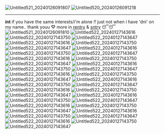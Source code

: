 ![Untitled521_20240126091807](https://github.com/antimonies/antimonies/assets/152124198/eec8fd10-68d6-416e-a5ac-6028d516ecb0)
![Untitled520_20240126091218](https://github.com/antimonies/antimonies/assets/152124198/22c56689-6f2e-493f-98eb-3a596af3f640)
***
**int** if you have the same interests/i'm alone *!!* just not when i have 'dni' on my name.. thank youu
**♡** more in [rentry](https://rentty.co/hutao-main) & [sntry](https://bundles.cc/antimonies?) 😴😴
![Untitled521_20240126091810](https://github.com/antimonies/antimonies/assets/152124198/aa33e4a8-da42-4484-a490-e871f27e10a3)
![Untitled522_20240127143616](https://github.com/antimonies/antimonies/assets/152124198/184ef9e0-84c8-40a5-a8d3-458fb46c086f) ![Untitled522_20240127143750](https://github.com/antimonies/antimonies/assets/152124198/6bd008ef-5827-40b8-bb1a-8f14717e4f8a) ![Untitled522_20240127143647](https://github.com/antimonies/antimonies/assets/152124198/ee1e5d28-e5f3-4f34-a9c5-476bec5d5c27)
![Untitled522_20240127143616](https://github.com/antimonies/antimonies/assets/152124198/184ef9e0-84c8-40a5-a8d3-458fb46c086f) ![Untitled522_20240127143750](https://github.com/antimonies/antimonies/assets/152124198/6bd008ef-5827-40b8-bb1a-8f14717e4f8a) ![Untitled522_20240127143647](https://github.com/antimonies/antimonies/assets/152124198/ee1e5d28-e5f3-4f34-a9c5-476bec5d5c27)
![Untitled522_20240127143616](https://github.com/antimonies/antimonies/assets/152124198/184ef9e0-84c8-40a5-a8d3-458fb46c086f) ![Untitled522_20240127143750](https://github.com/antimonies/antimonies/assets/152124198/6bd008ef-5827-40b8-bb1a-8f14717e4f8a) ![Untitled522_20240127143647](https://github.com/antimonies/antimonies/assets/152124198/ee1e5d28-e5f3-4f34-a9c5-476bec5d5c27)
![Untitled522_20240127143616](https://github.com/antimonies/antimonies/assets/152124198/184ef9e0-84c8-40a5-a8d3-458fb46c086f) ![Untitled522_20240127143750](https://github.com/antimonies/antimonies/assets/152124198/6bd008ef-5827-40b8-bb1a-8f14717e4f8a) ![Untitled522_20240127143647](https://github.com/antimonies/antimonies/assets/152124198/ee1e5d28-e5f3-4f34-a9c5-476bec5d5c27)
![Untitled522_20240127143616](https://github.com/antimonies/antimonies/assets/152124198/184ef9e0-84c8-40a5-a8d3-458fb46c086f) ![Untitled522_20240127143750](https://github.com/antimonies/antimonies/assets/152124198/6bd008ef-5827-40b8-bb1a-8f14717e4f8a) ![Untitled522_20240127143647](https://github.com/antimonies/antimonies/assets/152124198/ee1e5d28-e5f3-4f34-a9c5-476bec5d5c27)
![Untitled522_20240127143616](https://github.com/antimonies/antimonies/assets/152124198/184ef9e0-84c8-40a5-a8d3-458fb46c086f) ![Untitled522_20240127143750](https://github.com/antimonies/antimonies/assets/152124198/6bd008ef-5827-40b8-bb1a-8f14717e4f8a) ![Untitled522_20240127143647](https://github.com/antimonies/antimonies/assets/152124198/ee1e5d28-e5f3-4f34-a9c5-476bec5d5c27)
![Untitled522_20240127143616](https://github.com/antimonies/antimonies/assets/152124198/184ef9e0-84c8-40a5-a8d3-458fb46c086f) ![Untitled522_20240127143750](https://github.com/antimonies/antimonies/assets/152124198/6bd008ef-5827-40b8-bb1a-8f14717e4f8a) ![Untitled522_20240127143647](https://github.com/antimonies/antimonies/assets/152124198/ee1e5d28-e5f3-4f34-a9c5-476bec5d5c27)
![Untitled522_20240127143616](https://github.com/antimonies/antimonies/assets/152124198/184ef9e0-84c8-40a5-a8d3-458fb46c086f) ![Untitled522_20240127143750](https://github.com/antimonies/antimonies/assets/152124198/6bd008ef-5827-40b8-bb1a-8f14717e4f8a) ![Untitled522_20240127143647](https://github.com/antimonies/antimonies/assets/152124198/ee1e5d28-e5f3-4f34-a9c5-476bec5d5c27)
![Untitled522_20240127143616](https://github.com/antimonies/antimonies/assets/152124198/184ef9e0-84c8-40a5-a8d3-458fb46c086f) ![Untitled522_20240127143750](https://github.com/antimonies/antimonies/assets/152124198/6bd008ef-5827-40b8-bb1a-8f14717e4f8a) ![Untitled522_20240127143647](https://github.com/antimonies/antimonies/assets/152124198/ee1e5d28-e5f3-4f34-a9c5-476bec5d5c27)
![Untitled522_20240127143616](https://github.com/antimonies/antimonies/assets/152124198/184ef9e0-84c8-40a5-a8d3-458fb46c086f) ![Untitled522_20240127143750](https://github.com/antimonies/antimonies/assets/152124198/6bd008ef-5827-40b8-bb1a-8f14717e4f8a) ![Untitled522_20240127143647](https://github.com/antimonies/antimonies/assets/152124198/ee1e5d28-e5f3-4f34-a9c5-476bec5d5c27)
![Untitled522_20240127143616](https://github.com/antimonies/antimonies/assets/152124198/184ef9e0-84c8-40a5-a8d3-458fb46c086f) ![Untitled522_20240127143750](https://github.com/antimonies/antimonies/assets/152124198/6bd008ef-5827-40b8-bb1a-8f14717e4f8a) ![Untitled522_20240127143647](https://github.com/antimonies/antimonies/assets/152124198/ee1e5d28-e5f3-4f34-a9c5-476bec5d5c27)
![Untitled522_20240127143616](https://github.com/antimonies/antimonies/assets/152124198/184ef9e0-84c8-40a5-a8d3-458fb46c086f) ![Untitled522_20240127143750](https://github.com/antimonies/antimonies/assets/152124198/6bd008ef-5827-40b8-bb1a-8f14717e4f8a) ![Untitled522_20240127143647](https://github.com/antimonies/antimonies/assets/152124198/ee1e5d28-e5f3-4f34-a9c5-476bec5d5c27)
